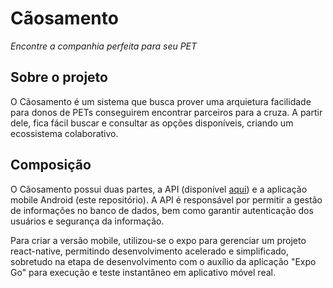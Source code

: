 # Cãosamento
*Encontre a companhia perfeita para seu PET*

## Sobre o projeto
O Cãosamento é um sistema que busca prover uma arquietura facilidade para donos de PETs conseguirem encontrar parceiros para a cruza. A partir dele, fica fácil buscar e consultar as opções disponíveis, criando um ecossistema colaborativo.

## Composição
O Cãosamento possui duas partes, a API (disponível [aqui](https://github.com/BrunoSantosPK/Caosamento)) e a aplicação mobile Android (este repositório). A API é responsável por permitir a gestão de informações no banco de dados, bem como garantir autenticação dos usuários e segurança da informação.

Para criar a versão mobile, utilizou-se o expo para gerenciar um projeto react-native, permitindo desenvolvimento acelerado e simplificado, sobretudo na etapa de desenvolvimento com o auxílio da aplicação "Expo Go" para execução e teste instantâneo em aplicativo móvel real.